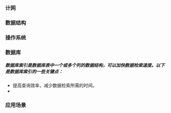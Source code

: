 ### 计网
### 数据结构
### 操作系统
### 数据库
##### 数据库索引是数据库表中一个或多个列的数据结构，可以加快数据检索速度。以下是数据库索引的一些关键点：
- 提高查询效率，减少数据检索所需的时间。
- 
### 应用场景